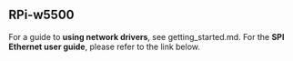 ## RPi-w5500

For a guide to **using network drivers**, see getting_started.md. For the **SPI Ethernet user guide**, please refer to the link below.

